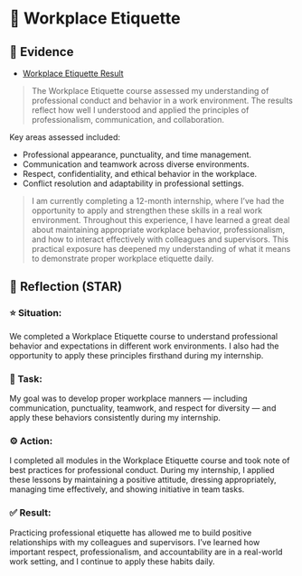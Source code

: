 # 🏢 Workplace Etiquette

## 📎 Evidence
- [Workplace Etiquette Result](./evidence/workplace-etiquette.pdf)
> The Workplace Etiquette course assessed my understanding of professional conduct and behavior in a work environment. The results reflect how well I understood and applied the principles of professionalism, communication, and collaboration.

Key areas assessed included:
- Professional appearance, punctuality, and time management.
- Communication and teamwork across diverse environments.
- Respect, confidentiality, and ethical behavior in the workplace.
- Conflict resolution and adaptability in professional settings.

>I am currently completing a 12-month internship, where I’ve had the opportunity to apply and strengthen these skills in a real work environment. Throughout this experience, I have learned a great deal about maintaining appropriate workplace behavior, professionalism, and how to interact effectively with colleagues and supervisors. This practical exposure has deepened my understanding of what it means to demonstrate proper workplace etiquette daily.

## 💬 Reflection (STAR)

### ⭐ Situation:
We completed a Workplace Etiquette course to understand professional behavior and expectations in different work environments. I also had the opportunity to apply these principles firsthand during my internship.

### 🎯 Task:
My goal was to develop proper workplace manners — including communication, punctuality, teamwork, and respect for diversity — and apply these behaviors consistently during my internship.

### ⚙️ Action:
I completed all modules in the Workplace Etiquette course and took note of best practices for professional conduct. During my internship, I applied these lessons by maintaining a positive attitude, dressing appropriately, managing time effectively, and showing initiative in team tasks.

### ✅ Result:
Practicing professional etiquette has allowed me to build positive relationships with my colleagues and supervisors. I’ve learned how important respect, professionalism, and accountability are in a real-world work setting, and I continue to apply these habits daily.
